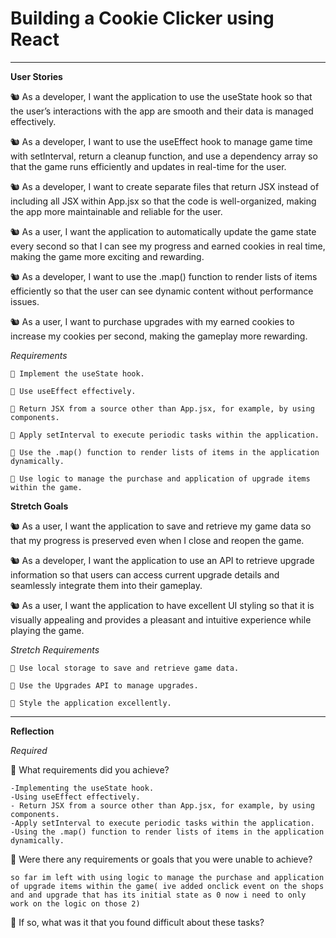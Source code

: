 # Building a Cookie Clicker using React

---

**User Stories**

🐿️ As a developer, I want the application to use the useState hook so that the user’s interactions with the app are smooth and their data is managed effectively.

🐿️ As a developer, I want to use the useEffect hook to manage game time with setInterval, return a cleanup function, and use a dependency array so that the game runs efficiently and updates in real-time for the user.

🐿️ As a developer, I want to create separate files that return JSX instead of including all JSX within App.jsx so that the code is well-organized, making the app more maintainable and reliable for the user.

🐿️ As a user, I want the application to automatically update the game state every second so that I can see my progress and earned cookies in real time, making the game more exciting and rewarding.

🐿️ As a developer, I want to use the .map() function to render lists of items efficiently so that the user can see dynamic content without performance issues.

🐿️ As a user, I want to purchase upgrades with my earned cookies to increase my cookies per second, making the gameplay more rewarding.

_Requirements_

    🎯 Implement the useState hook.

    🎯 Use useEffect effectively.

    🎯 Return JSX from a source other than App.jsx, for example, by using components.

    🎯 Apply setInterval to execute periodic tasks within the application.

    🎯 Use the .map() function to render lists of items in the application dynamically.

    🎯 Use logic to manage the purchase and application of upgrade items within the game.

**Stretch Goals**

🐿️ As a user, I want the application to save and retrieve my game data so that my progress is preserved even when I close and reopen the game.

🐿️ As a developer, I want the application to use an API to retrieve upgrade information so that users can access current upgrade details and seamlessly integrate them into their gameplay.

🐿️ As a user, I want the application to have excellent UI styling so that it is visually appealing and provides a pleasant and intuitive experience while playing the game.

_Stretch Requirements_

    🏹 Use local storage to save and retrieve game data.

    🏹 Use the Upgrades API to manage upgrades.

    🏹 Style the application excellently.

---

**Reflection**

_Required_

🎯 What requirements did you achieve?

    -Implementing the useState hook.
    -Using useEffect effectively.
    - Return JSX from a source other than App.jsx, for example, by using components.
    -Apply setInterval to execute periodic tasks within the application.
    -Using the .map() function to render lists of items in the application dynamically.

🎯 Were there any requirements or goals that you were unable to achieve?

    so far im left with using logic to manage the purchase and application of upgrade items within the game( ive added onclick event on the shops and and upgrade that has its initial state as 0 now i need to only work on the logic on those 2)

🎯 If so, what was it that you found difficult about these tasks?
